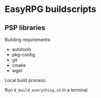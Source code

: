 # EasyRPG buildscripts

## PSP libraries

Building requirements:

 - autotools
 - pkg-config
 - git
 - cmake
 - wget

Local build process:

Run `0_build_everything.sh` in a terminal.
